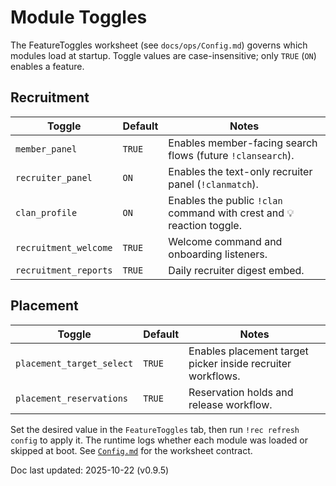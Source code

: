 # Module Toggles

The FeatureToggles worksheet (see `docs/ops/Config.md`) governs which modules load
at startup. Toggle values are case-insensitive; only `TRUE` (`ON`) enables a feature.

## Recruitment

| Toggle | Default | Notes |
| --- | --- | --- |
| `member_panel` | `TRUE` | Enables member-facing search flows (future `!clansearch`). |
| `recruiter_panel` | `ON` | Enables the text-only recruiter panel (`!clanmatch`). |
| `clan_profile` | `ON` | Enables the public `!clan` command with crest and 💡 reaction toggle. |
| `recruitment_welcome` | `TRUE` | Welcome command and onboarding listeners. |
| `recruitment_reports` | `TRUE` | Daily recruiter digest embed. |

## Placement

| Toggle | Default | Notes |
| --- | --- | --- |
| `placement_target_select` | `TRUE` | Enables placement target picker inside recruiter workflows. |
| `placement_reservations` | `TRUE` | Reservation holds and release workflow. |

Set the desired value in the `FeatureToggles` tab, then run `!rec refresh config`
to apply it. The runtime logs whether each module was loaded or skipped at boot. See
[`Config.md`](Config.md#feature-toggles-worksheet) for the worksheet contract.

Doc last updated: 2025-10-22 (v0.9.5)
